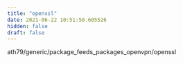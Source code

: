 ```yaml
---
title: "openssl"
date: 2021-06-22 10:51:50.605526
hidden: false
draft: false
---
```


ath79/generic/package_feeds_packages_openvpn/openssl

